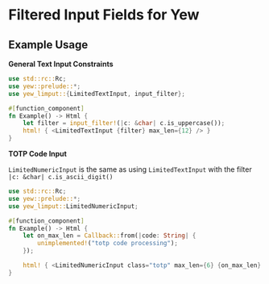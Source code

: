 # Filtered Input Fields for Yew

## Example Usage

__General Text Input Constraints__
```rust
use std::rc::Rc;
use yew::prelude::*;
use yew_limput::{LimitedTextInput, input_filter};

#[function_component]
fn Example() -> Html {
    let filter = input_filter!(|c: &char| c.is_uppercase());
    html! { <LimitedTextInput {filter} max_len={12} /> }
}
```

__TOTP Code Input__

`LimitedNumericInput` is the same as using `LimitedTextInput` with the filter `|c: &char| c.is_ascii_digit()`

```rust
use std::rc::Rc;
use yew::prelude::*;
use yew_limput::LimitedNumericInput;

#[function_component]
fn Example() -> Html {
    let on_max_len = Callback::from(|code: String| {
        unimplemented!("totp code processing");
    });

    html! { <LimitedNumericInput class="totp" max_len={6} {on_max_len} /> }
}
```